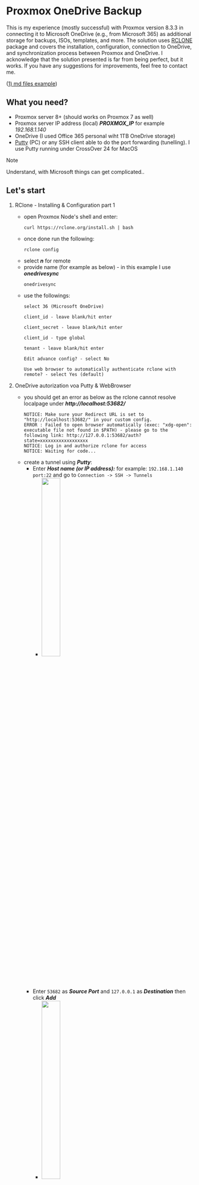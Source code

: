 # Proxmox OneDrive Backup
This is my experience (mostly successful) with Proxmox version 8.3.3 in connecting it to Microsoft OneDrive (e.g., from Microsoft 365) as additional storage for backups, ISOs, templates, and more. 
The solution uses [RCLONE](https://rclone.org) package and covers the installation, configuration, connection to OneDrive, and synchronization process between Proxmox and OneDrive.
I acknowledge that the solution presented is far from being perfect, but it works. If you have any suggestions for improvements, feel free to contact me. 


([1) md files example](https://docs.github.com/en/get-started/writing-on-github/getting-started-with-writing-and-formatting-on-github/basic-writing-and-formatting-syntax))

## What you need?
- Proxmox server 8+ (should works on Proxmox 7 as well)
- Proxmox server IP address (local) ***PROXMOX_IP*** for example _192.168.1.140_
- OneDrive (I used Office 365 personal wiht 1TB OneDrive storage)
- [Putty](https://www.chiark.greenend.org.uk/~sgtatham/putty/latest.html) (PC) or any SSH client able to do the port forwarding (tunelling). I use Putty running under CrossOver 24 for MacOS

> [!NOTE] 
> Understand, with Microsoft things can get complicated.. 

## Let's start
1. RClone - Installing & Configuration part 1
    - open Proxmox Node's shell and enter:
      ```
      curl https://rclone.org/install.sh | bash
      ```
    - once done run the following:
      ```
      rclone config
      ```
    - select ***n*** for remote
    - provide name (for example as below) - in this example I use ***onedrivesync***
      ```
      onedrivesync
      ```
    - use the followings:
        ```
        select 36 (Microsoft OneDrive)
        ```
        ```
        client_id - leave blank/hit enter
        ```
        ```
        client_secret - leave blank/hit enter
        ```
        ```
        client_id - type global
        ```
        ```
        tenant - leave blank/hit enter
        ```
        ```
        Edit advance config? - select No
        ```
        ```
        Use web browser to automatically authenticate rclone with remote? - select Yes (default)
        ```
2. OneDrive autorization voa Putty & WebBrowser
    - you should get an error as below as the rclone cannot resolve localpage under ___http://localhost:53682/___
        ```
        NOTICE: Make sure your Redirect URL is set to "http://localhost:53682/" in your custom config.
        ERROR : Failed to open browser automatically (exec: "xdg-open": executable file not found in $PATH) - please go to the following link: http://127.0.0.1:53682/auth?state=xxxxxxxxxxxxxxxxxx
        NOTICE: Log in and authorize rclone for access
        NOTICE: Waiting for code...
        ```
    - create a tunnel using ***Putty***:
        - Enter ***Host name (or IP address):*** for example: ```192.168.1.140 port:22``` and go to ```Connection -> SSH -> Tunnels```
            - <img src="https://github.com/user-attachments/assets/09b37dec-934b-40d5-8792-c08df6eda48b" width="35%" height="35%"/>
        - Enter ```53682``` as ***Source Port*** and ```127.0.0.1``` as ***Destination*** then click ***Add***
            - <img src="https://github.com/user-attachments/assets/fb51dccc-16b0-48cd-9586-1ab9311967ed" width="35%" height="35%"/>
        - Click ***Open*** at the buttom of the window
        - Click ***Accept*** of ***Putty Security Alert*** Window
            - <img src="https://github.com/user-attachments/assets/98222d6f-7f2c-4775-8b00-eb5a57e166b4" width="35%" height="35%"/>
        - Here you should see the login window to Microsoft 365 _(or whatever it's called at the moment you're reading this ;) )_
        - Do login to Microsoft 365
        - Click ***Allow*** on the ***Allow related Microsoft websites to share the cookies and website data?***
            - <img src="https://github.com/user-attachments/assets/837c3768-7de5-4022-abc9-1562550c9faf" width="35%" height="35%"/>
        - ***Accept*** on the popup windows ***Let this app access your info? (1 of 1 apps)***
            - <img src="https://github.com/user-attachments/assets/ee9dca23-3ad2-493f-9632-712088b03edf" width="25%" height="25%"/>
        - Close the ***Putty*** (tunel) & return to main Proxmox shell



3. RClone - Installing & Configuration part 2
   - Select `1`
       - <img src="https://github.com/user-attachments/assets/ffc6c1fb-c698-4387-9ec8-8c3082852e5a" width="35%" height="35%"/>
   - Select `7`
       - <img src="https://github.com/user-attachments/assets/f536b803-44a4-4da5-861f-33deac1fa1a3" width="35%" height="35%"/>
   - Select `3`, Select "y" ***Yes - default***
       - <img src="https://github.com/user-attachments/assets/d095ee1e-554a-4ae5-9578-52e7b14ca474" width="35%" height="35%"/>
   - Select `y` ***Yes***
       - <img src="https://github.com/user-attachments/assets/79aa228e-e07f-454a-9b76-96f78579c38e" width="35%" height="35%"/>
   - Select `q` ***Quit config***
       - <img src="https://github.com/user-attachments/assets/74528819-2af4-4d6b-8062-71b2c4a8be49" width="35%" height="35%"/>


5. First tests
    - go to ***Proxmox Node's shell***
    - To list the contecnt of the OneDrive's root folder type following (dont forget to add : at the end!):
        - ```
          rclone lsd onedrivesync:
          ```
7. Mounting OneDrive as /mnt/OneDrive (includes missing dependences installation - fuse3)
    - It time to create a folder where you'll your OneDrive content:
        - ```
          cd /mnt
          ```
        - ```
          mkdir onedrive
          ```
        - ```
          cd onedrive
          ```
    - the next step requires ***fuse*** to be installed. To do so just type
        - ```
          apt-get install fuse3 libfuse2
          ```
    - let connect ```/mnt/onedrive``` with online ***OneDrvie*** by entering following:
        - ```
          rclone mount onedrivesync: /mnt/onedrive --vfs-cache-mode writes --daemon --poll-interval 5m
          ```
    - Type following to check if all was connected properly (if ok you should get folder OneDrive content displayed):
         - ```
           ls /mnt/onedrive
           ```
8. Addeding OneDrive drive to Proxmox:
    - In Proxmox go to your ***DataCenter*** -> ***Storage*** and select ***Add -> Directory***
    - Add ***ID***, ***Directory*** path and select ***Content*** as shown below:
    - <img src="https://github.com/user-attachments/assets/6bf41682-791c-4b58-82c8-29e0b0fad89e" width="35%" height="35%"/>

